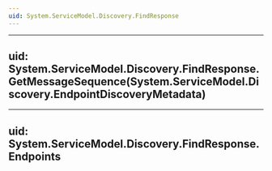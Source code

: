 ```yaml
---
uid: System.ServiceModel.Discovery.FindResponse
---
```


---
uid: System.ServiceModel.Discovery.FindResponse.GetMessageSequence(System.ServiceModel.Discovery.EndpointDiscoveryMetadata)
---

---
uid: System.ServiceModel.Discovery.FindResponse.Endpoints
---
